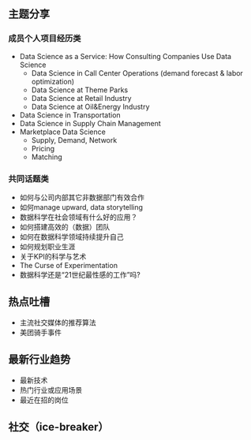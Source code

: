 ## 主题分享
### 成员个人项目经历类
- Data Science as a Service: How Consulting Companies Use Data Science
	- Data Science in Call Center Operations (demand forecast & labor optimization)
	- Data Science at Theme Parks
	- Data Science at Retail Industry
	- Data Science at Oil&Energy Industry
- Data Science in Transportation
- Data Science in Supply Chain Management
- Marketplace Data Science 
	- Supply, Demand, Network
	- Pricing
	- Matching

### 共同话题类
- 如何与公司内部其它非数据部门有效合作
- 如何manage upward, data storytelling
- 数据科学在社会领域有什么好的应用？
- 如何搭建高效的（数据）团队
- 如何在数据科学领域持续提升自己
- 如何规划职业生涯
- 关于KPI的科学与艺术
- The Curse of Experimentation 
- 数据科学还是“21世纪最性感的工作”吗?

## 热点吐槽
- 主流社交媒体的推荐算法
- 美团骑手事件

## 最新行业趋势
- 最新技术
- 热门行业或应用场景
- 最近在招的岗位

## 社交（ice-breaker）
